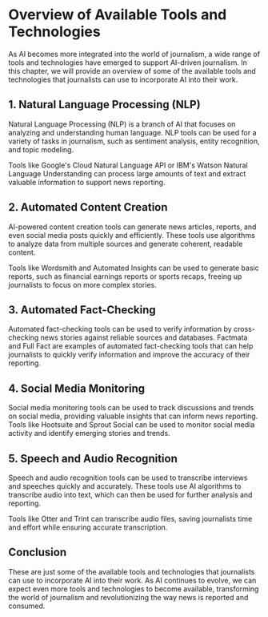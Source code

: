 # Overview of Available Tools and Technologies

As AI becomes more integrated into the world of journalism, a wide range of tools and technologies have emerged to support AI-driven journalism. In this chapter, we will provide an overview of some of the available tools and technologies that journalists can use to incorporate AI into their work.

## 1. Natural Language Processing (NLP)

Natural Language Processing (NLP) is a branch of AI that focuses on analyzing and understanding human language. NLP tools can be used for a variety of tasks in journalism, such as sentiment analysis, entity recognition, and topic modeling.

Tools like Google's Cloud Natural Language API or IBM's Watson Natural Language Understanding can process large amounts of text and extract valuable information to support news reporting.

## 2. Automated Content Creation

AI-powered content creation tools can generate news articles, reports, and even social media posts quickly and efficiently. These tools use algorithms to analyze data from multiple sources and generate coherent, readable content.

Tools like Wordsmith and Automated Insights can be used to generate basic reports, such as financial earnings reports or sports recaps, freeing up journalists to focus on more complex stories.

## 3. Automated Fact-Checking

Automated fact-checking tools can be used to verify information by cross-checking news stories against reliable sources and databases. Factmata and Full Fact are examples of automated fact-checking tools that can help journalists to quickly verify information and improve the accuracy of their reporting.

## 4. Social Media Monitoring

Social media monitoring tools can be used to track discussions and trends on social media, providing valuable insights that can inform news reporting. Tools like Hootsuite and Sprout Social can be used to monitor social media activity and identify emerging stories and trends.

## 5. Speech and Audio Recognition

Speech and audio recognition tools can be used to transcribe interviews and speeches quickly and accurately. These tools use AI algorithms to transcribe audio into text, which can then be used for further analysis and reporting.

Tools like Otter and Trint can transcribe audio files, saving journalists time and effort while ensuring accurate transcription.

## Conclusion

These are just some of the available tools and technologies that journalists can use to incorporate AI into their work. As AI continues to evolve, we can expect even more tools and technologies to become available, transforming the world of journalism and revolutionizing the way news is reported and consumed.